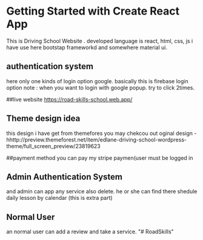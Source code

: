 # Getting Started with Create React App
This is Driving School Website . developed language is react, html, css, js
i have use here bootstap frameworkd and somewhere material ui.

## authentication system
here only one kinds of login option google.
basically this is firebase login option
note : when you want to login with google popup. try to click 2times.

##live website
https://road-skills-school.web.app/

## Theme design idea
this design i have get from themefores 
you may chekcou out oginal design - hhttp://preview.themeforest.net/item/edlane-driving-school-wordpress-theme/full_screen_preview/23819623

##payment method 
you can pay my stripe paymen(user must be logged in

## Admin Authentication System
and admin can app any service also delete.
he or she can find there shedule daily lesson by calendar (this is extra part)

## Normal User
an normal user can add a review and take a service.
"# RoadSkills" 
